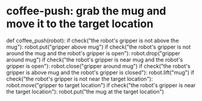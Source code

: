 # coffee-push: grab the mug and move it to the target location
def coffee_push(robot):
    if check("the robot's gripper is not above the mug"):
        robot.put("gripper above mug")
    if check("the robot's gripper is not around the mug and the robot's gripper is open"):
        robot.drop("gripper around mug")
    if check("the robot's gripper is near mug and the robot's gripper is open"):
        robot.close("gripper around mug")
    if check("the robot's gripper is above mug and the robot's gripper is closed"):
        robot.lift("mug")
    if check("the robot's gripper is not near the target location"):
        robot.move("gripper to target location")
    if check("the robot's gripper is near the target location"):
        robot.put("the mug at the target location")